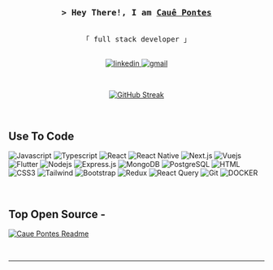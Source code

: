 
<!-- Intro  -->
<h3 align="center">
        <samp>&gt; Hey There!, I am
                <b><a target="_blank" href="https://CauePontes.com">Cauê Pontes</a></b>
        </samp>
</h3>


<p align="center"> 
  <samp>
    <br>
    「 full stack developer 」
    <br>
    <br>
  </samp>
</p>

<p align="center">
   <a href="https://www.linkedin.com/in/cau%C3%AA-pontes-2048961a0/" target="_blank">
    <img src="https://img.shields.io/badge/LinkedIn-0077B5?style=for-the-badge&logo=linkedin&logoColor=white" alt="linkedin"/>
   </a>
   <a href="mail:cauepontesvirgens@gmail.com" target="_blank">
    <img src="https://img.shields.io/badge/Gmail-EA4335?style=for-the-badge&labelColor=white&logo=gmail&logoColor=EA4335" alt="gmail"/>
   </a>
</p>
<br />



<p align="center">
  <a href="https://git.io/streak-stats">
    <img src="https://github-readme-streak-stats.herokuapp.com?user=CauePontes&theme=dark&hide_border=true&background=EB545400&sideNums=EBEBEB&sideLabels=EBEBEB&ring=346FFF&fire=346FFF&dates=EBEBEB&currStreakLabel=346FFF" alt="GitHub Streak" />
  </a>
</p>

<br/>

## Use To Code

![Javascript](https://img.shields.io/badge/Javascript-F0DB4F?style=for-the-badge&labelColor=black&logo=javascript&logoColor=F0DB4F)
![Typescript](https://img.shields.io/badge/Typescript-007acc?style=for-the-badge&labelColor=black&logo=typescript&logoColor=007acc)
![React](https://img.shields.io/badge/-React-61DBFB?style=for-the-badge&labelColor=black&logo=react&logoColor=61DBFB)
![React Native](https://img.shields.io/badge/React_Native-20232A?style=for-the-badge&logo=react&logoColor=61DAFB)
![Next.js](https://img.shields.io/badge/next.js-000000?style=for-the-badge&logo=nextdotjs&logoColor=white)
![Vuejs](https://img.shields.io/badge/VueJS-4FC08D?style=for-the-badge&labelColor=white&logo=vue.js&logoColor=4FC08D)
![Flutter](https://img.shields.io/badge/Flutter-02569B?style=for-the-badge&labelColor=02569B&logo=flutter&logoColor=white)
![Nodejs](https://img.shields.io/badge/Nodejs-3C873A?style=for-the-badge&labelColor=black&logo=node.js&logoColor=3C873A)
![Express.js](https://img.shields.io/badge/Express.js-000000?style=for-the-badge&logo=express&logoColor=white)
![MongoDB](https://img.shields.io/badge/MongoDB-4EA94B?style=for-the-badge&logo=mongodb&logoColor=white)
![PostgreSQL](https://img.shields.io/badge/POSTGRESQL-4169E1?style=for-the-badge&labelColor=4169E1&logo=postgresql&logoColor=white)
![HTML](https://img.shields.io/badge/HTML5-E34F26?style=for-the-badge&logo=html5&logoColor=white)
![CSS3](https://img.shields.io/badge/CSS3-1572B6?style=for-the-badge&logo=css3&logoColor=white)
![Tailwind](https://img.shields.io/badge/Tailwind_CSS-092749?style=for-the-badge&logo=tailwindcss&logoColor=06B6D4&labelColor=000000)
![Bootstrap](https://img.shields.io/badge/Bootstrap-563D7C?style=for-the-badge&logo=bootstrap&logoColor=white)
![Redux](https://img.shields.io/badge/Redux-593D88?style=for-the-badge&logo=redux&logoColor=white)
![React Query](https://img.shields.io/badge/-React_Query-FF4154?style=for-the-badge&logo=react%20query&logoColor=white)
![Git](https://img.shields.io/badge/Git-F05032?style=for-the-badge&logo=git&logoColor=white)
![DOCKER](https://img.shields.io/badge/docker-2496ED?style=for-the-badge&labelColor=2496ED&logo=docker&logoColor=white)

<br/>

## Top Open Source -
[![Caue Pontes Readme](https://github-readme-stats.vercel.app/api/pin/?username=CauePontes&repo=CauePontes&border_color=346FFF&bg_color=0D1117&title_color=C9D1D9&text_color=8B949E&icon_color=346FFF)](https://github.com/CauePontes)

<br/>
<hr/>
<br/>

